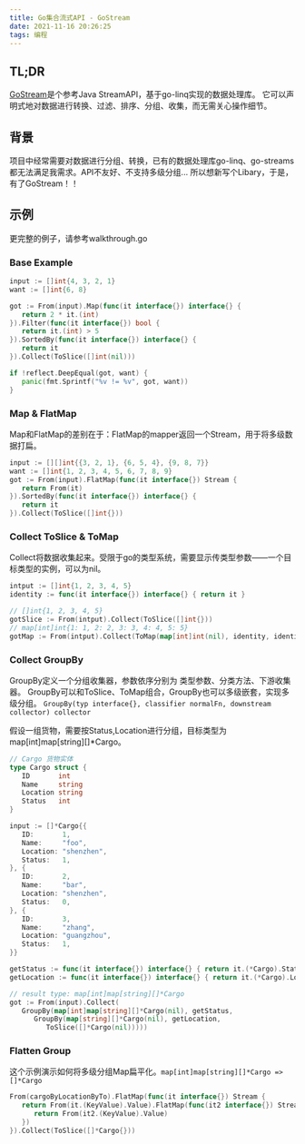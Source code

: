 ```yaml
---
title: Go集合流式API - GoStream
date: 2021-11-16 20:26:25
tags: 编程
---
```


## TL;DR
[GoStream](https://github.com/a3d21/gostream)是个参考Java StreamAPI，基于go-linq实现的数据处理库。
它可以声明式地对数据进行转换、过滤、排序、分组、收集，而无需关心操作细节。

<!-- more -->
## 背景

项目中经常需要对数据进行分组、转换，已有的数据处理库go-linq、go-streams都无法满足我需求。API不友好、不支持多级分组... 所以想新写个Libary，于是，有了GoStream！！

## 示例
更完整的例子，请参考walkthrough.go

### Base Example
```go
input := []int{4, 3, 2, 1}
want := []int{6, 8}

got := From(input).Map(func(it interface{}) interface{} {
   return 2 * it.(int)
}).Filter(func(it interface{}) bool {
   return it.(int) > 5
}).SortedBy(func(it interface{}) interface{} {
   return it
}).Collect(ToSlice([]int(nil)))

if !reflect.DeepEqual(got, want) {
   panic(fmt.Sprintf("%v != %v", got, want))
}
```

### Map & FlatMap
Map和FlatMap的差别在于：FlatMap的mapper返回一个Stream，用于将多级数据打扁。
```go
input := [][]int{{3, 2, 1}, {6, 5, 4}, {9, 8, 7}}
want := []int{1, 2, 3, 4, 5, 6, 7, 8, 9}
got := From(input).FlatMap(func(it interface{}) Stream {
   return From(it)
}).SortedBy(func(it interface{}) interface{} {
   return it
}).Collect(ToSlice([]int{}))
```

### Collect ToSlice & ToMap
Collect将数据收集起来。受限于go的类型系统，需要显示传类型参数——一个目标类型的实例，可以为nil。
```go
intput := []int{1, 2, 3, 4, 5}
identity := func(it interface{}) interface{} { return it }

// []int{1, 2, 3, 4, 5}
gotSlice := From(intput).Collect(ToSlice([]int{}))
// map[int]int{1: 1, 2: 2, 3: 3, 4: 4, 5: 5}
gotMap := From(intput).Collect(ToMap(map[int]int(nil), identity, identity))
```


### Collect GroupBy
GroupBy定义一个分组收集器，参数依序分别为 类型参数、分类方法、下游收集器。
GroupBy可以和ToSlice、ToMap组合，GroupBy也可以多级嵌套，实现多级分组。
`GroupBy(typ interface{}, classifier normalFn, downstream collector) collector`


假设一组货物，需要按Status,Location进行分组，目标类型为 map[int]map[string][]*Cargo。
```go
// Cargo 货物实体
type Cargo struct {
   ID       int
   Name     string
   Location string
   Status   int
}

input := []*Cargo{{
   ID:       1,
   Name:     "foo",
   Location: "shenzhen",
   Status:   1,
}, {
   ID:       2,
   Name:     "bar",
   Location: "shenzhen",
   Status:   0,
}, {
   ID:       3,
   Name:     "zhang",
   Location: "guangzhou",
   Status:   1,
}}

getStatus := func(it interface{}) interface{} { return it.(*Cargo).Status }
getLocation := func(it interface{}) interface{} { return it.(*Cargo).Location }

// result type: map[int]map[string][]*Cargo
got := From(input).Collect(
   GroupBy(map[int]map[string][]*Cargo(nil), getStatus,
      GroupBy(map[string][]*Cargo(nil), getLocation,
         ToSlice([]*Cargo(nil)))))
```

### Flatten Group
这个示例演示如何将多级分组Map扁平化。`map[int]map[string][]*Cargo => []*Cargo`
```go
From(cargoByLocationByTo).FlatMap(func(it interface{}) Stream {
   return From(it.(KeyValue).Value).FlatMap(func(it2 interface{}) Stream {
      return From(it2.(KeyValue).Value)
   })
}).Collect(ToSlice([]*Cargo{}))
```
